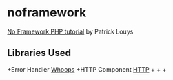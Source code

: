 # noframework
[No Framework PHP tutorial](https://github.com/PatrickLouys/no-framework-tutorial) by Patrick Louys

## Libraries Used
+Error Handler [Whoops](https://github.com/filp/whoops)
+HTTP Component [HTTP](https://github.com/PatrickLouys/http)
+[]()
+[]()
+[]()